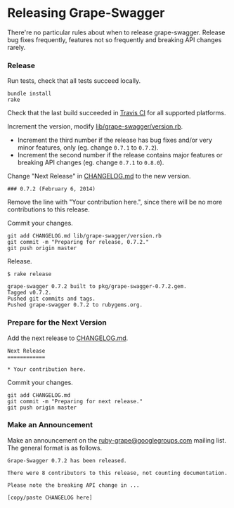 # Releasing Grape-Swagger

There're no particular rules about when to release grape-swagger. Release bug fixes frequently, features not so frequently and breaking API changes rarely.

### Release

Run tests, check that all tests succeed locally.

```
bundle install
rake
```

Check that the last build succeeded in [Travis CI](https://travis-ci.org/ruby-grape/grape-swagger) for all supported platforms.

Increment the version, modify [lib/grape-swagger/version.rb](lib/grape-swagger/version.rb).

*  Increment the third number if the release has bug fixes and/or very minor features, only (eg. change `0.7.1` to `0.7.2`).
*  Increment the second number if the release contains major features or breaking API changes (eg. change `0.7.1` to `0.8.0`).

Change "Next Release" in [CHANGELOG.md](CHANGELOG.md) to the new version.

```
### 0.7.2 (February 6, 2014)
```

Remove the line with "Your contribution here.", since there will be no more contributions to this release.

Commit your changes.

```
git add CHANGELOG.md lib/grape-swagger/version.rb
git commit -m "Preparing for release, 0.7.2."
git push origin master
```

Release.

```
$ rake release

grape-swagger 0.7.2 built to pkg/grape-swagger-0.7.2.gem.
Tagged v0.7.2.
Pushed git commits and tags.
Pushed grape-swagger 0.7.2 to rubygems.org.
```

### Prepare for the Next Version

Add the next release to [CHANGELOG.md](CHANGELOG.md).

```
Next Release
============

* Your contribution here.
```

Commit your changes.

```
git add CHANGELOG.md
git commit -m "Preparing for next release."
git push origin master
```

### Make an Announcement

Make an announcement on the [ruby-grape@googlegroups.com](mailto:ruby-grape@googlegroups.com) mailing list. The general format is as follows.

```
Grape-Swagger 0.7.2 has been released.

There were 8 contributors to this release, not counting documentation.

Please note the breaking API change in ...

[copy/paste CHANGELOG here]

```
